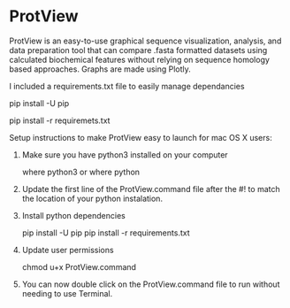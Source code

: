 # ProtView

ProtView is an easy-to-use graphical sequence visualization, analysis, and data preparation tool that can compare .fasta formatted datasets using calculated biochemical features without relying on sequence homology based approaches. Graphs are made using Plotly.


I included a requirements.txt file to easily manage dependancies

pip install -U pip

pip install -r requiremets.txt


Setup instructions to make ProtView easy to launch for mac OS X users:
1) Make sure you have python3 installed on your computer
	
	where python3   or   where python
	
2) Update the first line of the ProtView.command file after the #! to match the location of your python instalation.

4) Install python dependencies

	pip install -U pip
	pip install -r requirements.txt
	
4) Update user permissions

	chmod u+x ProtView.command
	
5) You can now double click on the ProtView.command file to run without needing to use Terminal.
